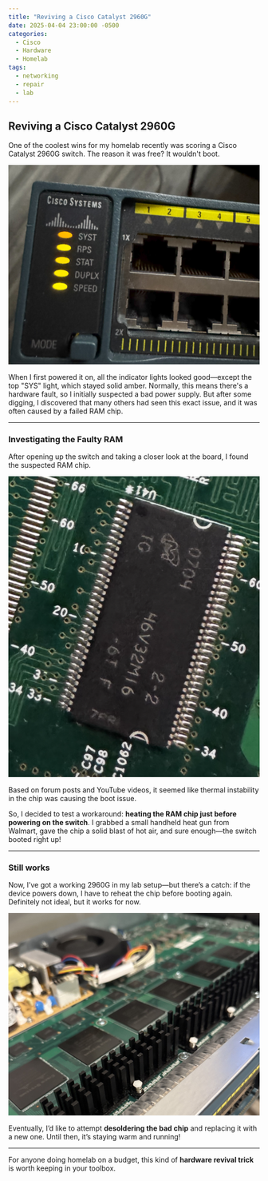 ```yaml
---
title: "Reviving a Cisco Catalyst 2960G"
date: 2025-04-04 23:00:00 -0500
categories:
  - Cisco
  - Hardware
  - Homelab
tags:
  - networking
  - repair
  - lab
---
```


## Reviving a Cisco Catalyst 2960G

One of the coolest wins for my homelab recently was scoring a Cisco Catalyst 2960G switch. The reason it was free? It wouldn't boot.

![Cisco Catalyst 2960G Front Panel](assets/img/media/IMG_3157.jpg)

When I first powered it on, all the indicator lights looked good—except the top "SYS" light, which stayed solid amber. Normally, this means there's a hardware fault, so I initially suspected a bad power supply. But after some digging, I discovered that many others had seen this exact issue, and it was often caused by a failed RAM chip.

---

### Investigating the Faulty RAM

After opening up the switch and taking a closer look at the board, I found the suspected RAM chip.

![Close-up of Faulty RAM Chip](assets/img/media/IMG_3174.PNG)

Based on forum posts and YouTube videos, it seemed like thermal instability in the chip was causing the boot issue.

So, I decided to test a workaround: **heating the RAM chip just before powering on the switch**. I grabbed a small handheld heat gun from Walmart, gave the chip a solid blast of hot air, and sure enough—the switch booted right up!

---

### Still works

Now, I’ve got a working 2960G in my lab setup—but there’s a catch: if the device powers down, I have to reheat the chip before booting again. Definitely not ideal, but it works for now.

![Inside of the Cisco Switch with RAM and Heat Sink](assets/img/media/IMG_3179.JPG)

Eventually, I’d like to attempt **desoldering the bad chip** and replacing it with a new one. Until then, it’s staying warm and running!

---

For anyone doing homelab on a budget, this kind of **hardware revival trick** is worth keeping in your toolbox. 
